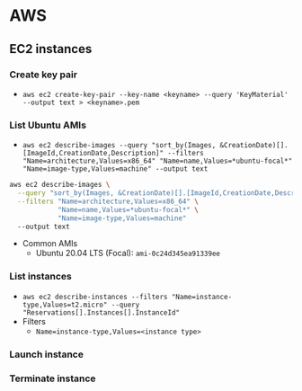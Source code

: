 # AWS

## EC2 instances

### Create key pair
- `aws ec2 create-key-pair --key-name <keyname> --query 'KeyMaterial' --output text > <keyname>.pem`

### List Ubuntu AMIs

- `aws ec2 describe-images --query "sort_by(Images, &CreationDate)[].[ImageId,CreationDate,Description]" --filters "Name=architecture,Values=x86_64" "Name=name,Values=*ubuntu-focal*" "Name=image-type,Values=machine" --output text`

```bash
aws ec2 describe-images \
  --query "sort_by(Images, &CreationDate)[].[ImageId,CreationDate,Description]" \
  --filters "Name=architecture,Values=x86_64" \
            "Name=name,Values=*ubuntu-focal*" \
            "Name=image-type,Values=machine"
  --output text
```

- Common AMIs
  - Ubuntu 20.04 LTS (Focal): `ami-0c24d345ea91339ee`

### List instances
- `aws ec2 describe-instances --filters "Name=instance-type,Values=t2.micro" --query "Reservations[].Instances[].InstanceId"`
- Filters
  - `Name=instance-type,Values=<instance type>`

### Launch instance

### Terminate instance

